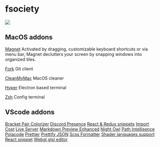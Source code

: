 # fsociety

![](https://cdn.awsli.com.br/600x450/61/61161/produto/13662342/66cd8995d4.jpg)

## MacOS addons

[Magnet](https://magnet.crowdcafe.com/)
Activated by dragging, customizable keyboard shortcuts or via menu bar, Magnet declutters your screen by snapping windows into organized tiles.

[Fork](https://git-fork.com/)
Git client

[CleanMyMac](https://macpaw.com/fr/cleanmymac)
MacOS cleaner

[Hyper](https://hyper.is/)
Electron based terminal

[Zsh](.zshrc)
Config terminal

## VScode addons

[Bracket Pair Colorizer](https://marketplace.visualstudio.com/items?itemName=CoenraadS.bracket-pair-colorizer)
[Discord Presence](https://marketplace.visualstudio.com/items?itemName=icrawl.discord-vscode)
[React & Redux snippets](https://marketplace.visualstudio.com/items?itemName=dsznajder.es7-react-js-snippets)
[Import Cost](https://marketplace.visualstudio.com/items?itemName=wix.vscode-import-cost)
[Live Server](https://marketplace.visualstudio.com/items?itemName=ritwickdey.LiveServer)
[Markdown Preview Enhanced](https://marketplace.visualstudio.com/items?itemName=shd101wyy.markdown-preview-enhanced)
[Night Owl](https://marketplace.visualstudio.com/items?itemName=sdras.night-owl)
[Path Intellisence](https://marketplace.visualstudio.com/items?itemName=christian-kohler.path-intellisense)
[Polacode](https://marketplace.visualstudio.com/items?itemName=pnp.polacode)
[Prettier](https://marketplace.visualstudio.com/items?itemName=esbenp.prettier-vscode)
[Prettify JSON](https://marketplace.visualstudio.com/items?itemName=mohsen1.prettify-json)
[Scss Formatter](https://marketplace.visualstudio.com/items?itemName=sibiraj-s.vscode-scss-formatter)
[Shader languages support](https://marketplace.visualstudio.com/items?itemName=slevesque.shader)
[React snippet](https://marketplace.visualstudio.com/items?itemName=burkeholland.simple-react-snippets)
[Webgl glsl editor](https://marketplace.visualstudio.com/items?itemName=raczzalan.webgl-glsl-editor)
